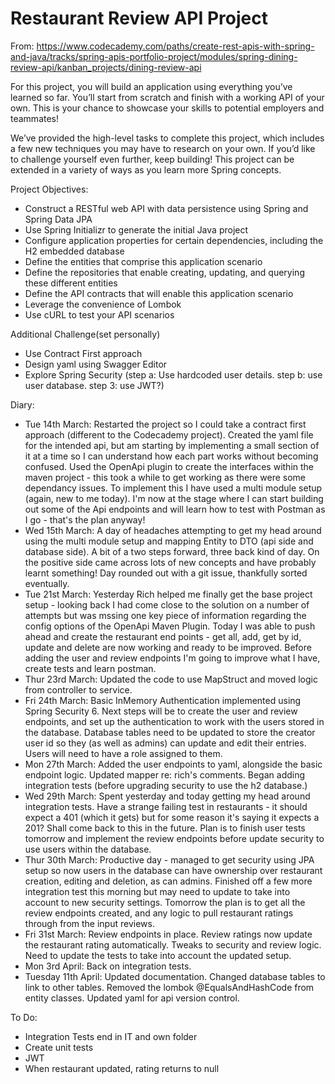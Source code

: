 # Restaurant Review API Project

From: https://www.codecademy.com/paths/create-rest-apis-with-spring-and-java/tracks/spring-apis-portfolio-project/modules/spring-dining-review-api/kanban_projects/dining-review-api

For this project, you will build an application using everything you’ve learned so far. You’ll start from scratch and finish with a working API of your own. This is your chance to showcase your skills to potential employers and teammates!

We’ve provided the high-level tasks to complete this project, which includes a few new techniques you may have to research on your own. If you’d like to challenge yourself even further, keep building! This project can be extended in a variety of ways as you learn more Spring concepts.

Project Objectives:
- Construct a RESTful web API with data persistence using Spring and Spring Data JPA
- Use Spring Initializr to generate the initial Java project
- Configure application properties for certain dependencies, including the H2 embedded database
- Define the entities that comprise this application scenario
- Define the repositories that enable creating, updating, and querying these different entities
- Define the API contracts that will enable this application scenario
- Leverage the convenience of Lombok
- Use cURL to test your API scenarios

Additional Challenge(set personally)
- Use Contract First approach
- Design yaml using Swagger Editor
- Explore Spring Security (step a: Use hardcoded user details. step b: use user database. step 3: use JWT?)

Diary:
- Tue 14th March: Restarted the project so I could take a contract first approach (different to the Codecademy project). Created the yaml file for the intended api, but am starting by implementing a small section of it at a time so I can understand how each part works without becoming confused. Used the OpenApi plugin to create the interfaces within the maven project - this took a while to get working as there were some dependancy issues. To implement this I have used a multi module setup (again, new to me today). I'm now at the stage where I can start building out some of the Api endpoints and will learn how to test with Postman as I go - that's the plan anyway!
- Wed 15th March: A day of headaches attempting to get my head around using the multi module setup and mapping Entity to DTO (api side and database side). A bit of a two steps forward, three back kind of day. On the positive side came across lots of new concepts and have probably learnt something! Day rounded out with a git issue, thankfully sorted eventually.
- Tue 21st March: Yesterday Rich helped me finally get the base project setup - looking back I had come close to the solution on a number of attempts but was mssing one key piece of information regarding the config options of the OpenApi Maven Plugin. Today I was able to push ahead and create the restaurant end points - get all, add, get by id, update and delete are now working and ready to be improved. Before adding the user and review endpoints I'm going to improve what I have, create tests and learn postman.
- Thur 23rd March: Updated the code to use MapStruct and moved logic from controller to service.
- Fri 24th March: Basic InMemory Authentication implemented using Spring Security 6. Next steps will be to create the user and review endpoints, and set up the authentication to work with the users stored in the database. Database tables need to be updated to store the creator user id so they (as well as admins) can update and edit their entries. Users will need to have a role assigned to them.
- Mon 27th March: Added the user endpoints to yaml, alongside the basic endpoint logic. Updated mapper re: rich's comments. Began adding integration tests (before upgrading security to use the h2 database.)
- Wed 29th March: Spent yesterday and today getting my head around integration tests. Have a strange failing test in restaurants - it should expect a 401 (which it gets) but for some reason it's saying it expects a 201? Shall come back to this in the future. Plan is to finish user tests tomorrow and implement the review endpoints before update security to use users within the database.
- Thur 30th March: Productive day - managed to get security using JPA setup so now users in the database can have ownership over restaurant creation, editing and deletion, as can admins. Finished off a few more integration test this morning but may need to update to take into account to new security settings. Tomorrow the plan is to get all the review endpoints created, and any logic to pull restaurant ratings through from the input reviews.
- Fri 31st March: Review endpoints in place. Review ratings now update the restaurant rating automatically.  Tweaks to security and review logic. Need to update the tests to take into account the updated setup.
- Mon 3rd April: Back on integration tests. 
- Tuesday 11th April: Updated documentation. Changed database tables to link to other tables. Removed the lombok @EqualsAndHashCode from entity classes. Updated yaml for api version control.


To Do:
- Integration Tests end in IT and own folder
- Create unit tests
- JWT
- When restaurant updated, rating returns to null